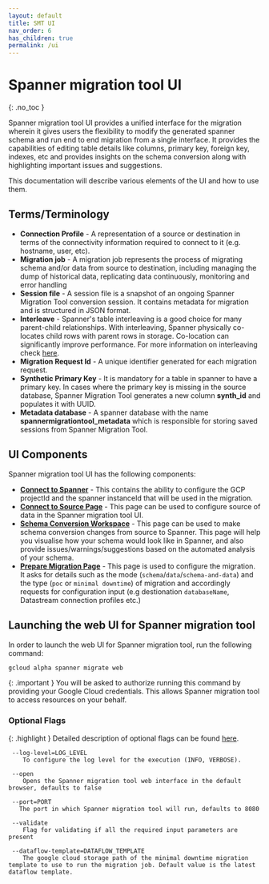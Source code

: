```yaml
---
layout: default
title: SMT UI
nav_order: 6
has_children: true
permalink: /ui
---
```


# Spanner migration tool UI
{: .no_toc }

Spanner migration tool UI provides a unified interface for the migration wherein it gives users
the flexibility to modify the generated spanner schema and run end to end migration from
a single interface. It provides the capabilities of editing table details like columns,
primary key, foreign key, indexes, etc and provides insights on the schema conversion
along with highlighting important issues and suggestions.

This documentation will describe various elements of the UI and how to use them.

## Terms/Terminology

- **Connection Profile** - A representation of a source or destination in terms of the connectivity information required to connect to it (e.g. hostname, user, etc).
- **Migration job** - A migration job represents the process of migrating schema and/or data from source to destination, including managing the dump of historical data, replicating data continuously, monitoring and error handling
- **Session file** - A session file is a snapshot of an ongoing Spanner Migration Tool conversion session. It contains metadata for migration and is structured in JSON format.
- **Interleave** - Spanner's table interleaving is a good choice for many parent-child relationships. With interleaving, Spanner physically co-locates child rows with parent rows in storage. Co-location can significantly improve performance. For more information on interleaving check [here](https://cloud.google.com/spanner/docs/schema-and-data-model#parent-child).
- **Migration Request Id** - A unique identifier generated for each migration request.
- **Synthetic Primary Key** - It is mandatory for a table in spanner to have a primary key. In cases where the primary key is missing in the source database, Spanner Migration Tool generates a new column **synth_id** and populates it with UUID.
- **Metadata database** - A spanner database with the name **spannermigrationtool_metadata** which is responsible for storing saved sessions from Spanner Migration Tool.

## UI Components

Spanner migration tool UI has the following components:

- **[Connect to Spanner](./connect-spanner.md)** - This contains the ability to configure the GCP projectId and the spanner instanceId that will be used in the migration.
- **[Connect to Source Page](./connect-source.md)** - This page can be used to configure source of data in the Spanner migration tool UI.
- **[Schema Conversion Workspace](./schema-conv/schema-conv.md)** - This page can be used to make schema conversion changes from source to Spanner. This page will help you visualise how your schema would look like in Spanner, and also provide issues/warnings/suggestions based on the automated analysis of your schema.
- **[Prepare Migration Page](./prepare-migration/prepare.md)** - This page is used to configure the migration. It asks for details such as the mode (`schema`/`data`/`schema-and-data`) and the type (`poc` or `minimal downtime`) of migration and accordingly requests for configuration input (e.g destionation `databaseName`, Datastream connection profiles etc.)

## Launching the web UI for Spanner migration tool
In order to launch the web UI for Spanner migration tool, run the following command:

```sh
gcloud alpha spanner migrate web
```

{: .important }
You will be asked to authorize running this command by providing your Google Cloud credentials. This allows Spanner migration tool to access resources on your behalf.

### Optional Flags

{: .highlight }
Detailed description of optional flags can be found [here](./flags.md).

     --log-level=LOG_LEVEL
        To configure the log level for the execution (INFO, VERBOSE).

     --open
        Opens the Spanner migration tool web interface in the default browser, defaults to false

     --port=PORT
       The port in which Spanner migration tool will run, defaults to 8080

     --validate
        Flag for validating if all the required input parameters are present

     --dataflow-template=DATAFLOW_TEMPLATE
        The google cloud storage path of the minimal downtime migration template to use to run the migration job. Default value is the latest dataflow template.
 